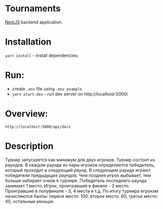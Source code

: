 # Tournaments

[NestJS](https://docs.nestjs.com/) backend application.

# Installation
 ```yarn install``` - install dependencies;

# Run:
- create ```.env``` file using ```.env_example```
- ```yarn start:dev``` - run dev server on http://localhost:5000/

# Overview:
    http://localhost:5000/api/docs

# Description
Турнир запускается как минимум для двух игроков.
Турнир состоит из раундов. В каждом раунде из пары игроков определяется победитель, который проходит в следующий раунд.
В следующем раунде играют победители предыдущих раундов.
Чем позднее игрок выбывает, тем больше набирает очков в турнире.
Победитель последнего раунда занимает 1 место. Игрок, проигравший в финале - 2 место. Проигравшие в полуфинале - 3, 4 места и т.д.
По итогу турнира игрокам начисляются баллы: первое место: 100, второе место: 60, третье место: 40, остальные меньше.

